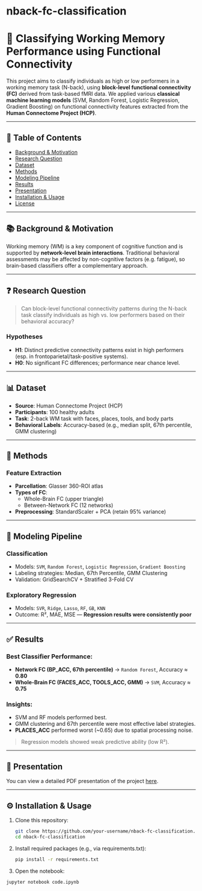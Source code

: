 # nback-fc-classification
# 🧠 Classifying Working Memory Performance using Functional Connectivity

This project aims to classify individuals as high or low performers in a working memory task (N-back), using **block-level functional connectivity (FC)** derived from task-based fMRI data. We applied various **classical machine learning models** (SVM, Random Forest, Logistic Regression, Gradient Boosting) on functional connectivity features extracted from the **Human Connectome Project (HCP)**.

---

## 📌 Table of Contents
- [Background & Motivation](#background--motivation)
- [Research Question](#research-question)
- [Dataset](#dataset)
- [Methods](#methods)
- [Modeling Pipeline](#modeling-pipeline)
- [Results](#results)
- [Presentation](#presentation)
- [Installation & Usage](#installation--usage)
- [License](#license)

---

## 📚 Background & Motivation

Working memory (WM) is a key component of cognitive function and is supported by **network-level brain interactions**. Traditional behavioral assessments may be affected by non-cognitive factors (e.g. fatigue), so brain-based classifiers offer a complementary approach.

---

## ❓ Research Question

> Can block-level functional connectivity patterns during the N-back task classify individuals as high vs. low performers based on their behavioral accuracy?

### Hypotheses
- **H1**: Distinct predictive connectivity patterns exist in high performers (esp. in frontoparietal/task-positive systems).
- **H0**: No significant FC differences; performance near chance level.

---

## 📊 Dataset

- **Source**: Human Connectome Project (HCP)
- **Participants**: 100 healthy adults
- **Task**: 2-back WM task with faces, places, tools, and body parts
- **Behavioral Labels**: Accuracy-based (e.g., median split, 67th percentile, GMM clustering)

---

## 🧠 Methods

### Feature Extraction
- **Parcellation**: Glasser 360-ROI atlas
- **Types of FC**:
  - Whole-Brain FC (upper triangle)
  - Between-Network FC (12 networks)
- **Preprocessing**: StandardScaler + PCA (retain 95% variance)

---

## 🧪 Modeling Pipeline

### Classification
- Models: `SVM`, `Random Forest`, `Logistic Regression`, `Gradient Boosting`
- Labeling strategies: Median, 67th Percentile, GMM Clustering
- Validation: GridSearchCV + Stratified 3-Fold CV

### Exploratory Regression
- Models: `SVR`, `Ridge`, `Lasso`, `RF`, `GB`, `KNN`
- Outcome: R², MAE, MSE — **Regression results were consistently poor**

---

## ✅ Results

### Best Classifier Performance:
- **Network FC (BP_ACC, 67th percentile)** → `Random Forest`, Accuracy ≈ **0.80**
- **Whole-Brain FC (FACES_ACC, TOOLS_ACC, GMM)** → `SVM`, Accuracy ≈ **0.75**

### Insights:
- SVM and RF models performed best.
- GMM clustering and 67th percentile were most effective label strategies.
- **PLACES_ACC** performed worst (~0.65) due to spatial processing noise.

> Regression models showed weak predictive ability (low R²).

---

## 🎯 Presentation

You can view a detailed PDF presentation of the project [here](./presentation.pdf).

---

## ⚙️ Installation & Usage

1. Clone this repository:
   ```bash
   git clone https://github.com/your-username/nback-fc-classification.git
   cd nback-fc-classification
2. Install required packages (e.g., via requirements.txt):
   ```bash
   pip install -r requirements.txt
4. Open the notebook:
```bash
jupyter notebook code.ipynb

